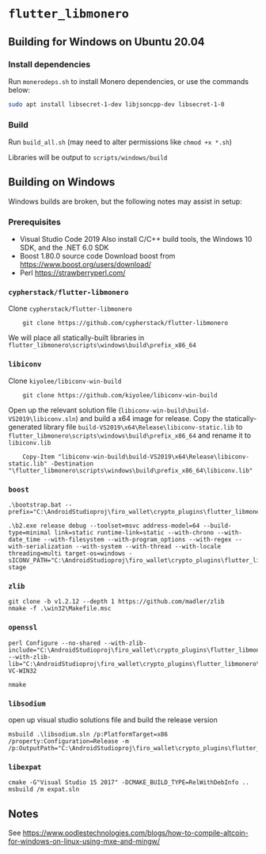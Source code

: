 # `flutter_libmonero`
## Building for Windows on Ubuntu 20.04
### Install dependencies
Run `monerodeps.sh` to install Monero dependencies, or use the commands below:
```bash
sudo apt install libsecret-1-dev libjsoncpp-dev libsecret-1-0
```

### Build
Run `build_all.sh` (may need to alter permissions like `chmod +x *.sh`)

Libraries will be output to `scripts/windows/build`

## Building on Windows
Windows builds are broken, but the following notes may assist in setup:

### Prerequisites
 - Visual Studio Code 2019
 	Also install C/C++ build tools, the Windows 10 SDK, and the .NET 6.0 SDK
 - Boost 1.80.0 source code
 	Download boost from https://www.boost.org/users/download/
 - Perl
	https://strawberryperl.com/

### `cypherstack/flutter-libmonero`
Clone `cypherstack/flutter-libmonero`
```shell
	git clone https://github.com/cypherstack/flutter-libmonero
```

We will place all statically-built libraries in `flutter_libmonero\scripts\windows\build\prefix_x86_64`

### `libiconv`
Clone `kiyolee/libiconv-win-build`
```shell
	git clone https://github.com/kiyolee/libiconv-win-build
```

Open up the relevant solution file (`libiconv-win-build\build-VS2019\libiconv.sln`) and build a x64 image for release.  Copy the statically-generated library file `build-VS2019\x64\Release\libiconv-static.lib` to `flutter_libmonero\scripts\windows\build\prefix_x86_64` and rename it to `libiconv.lib`
```shell
	Copy-Item "libiconv-win-build\build-VS2019\x64\Release\libiconv-static.lib" -Destination "\flutter_libmonero\scripts\windows\build\prefix_x86_64\libiconv.lib"
```

### `boost`
```shell
.\bootstrap.bat --prefix="C:\AndroidStudioproj\firo_wallet\crypto_plugins\flutter_libmonero\scripts\windows\build\prefix_x86_64"

.\b2.exe release debug --toolset=msvc address-model=64 --build-type=minimal link=static runtime-link=static --with-chrono --with-date_time --with-filesystem --with-program_options --with-regex --with-serialization --with-system --with-thread --with-locale threading=multi target-os=windows -sICONV_PATH="C:\AndroidStudioproj\firo_wallet\crypto_plugins\flutter_libmonero\scripts\windows\build\prefix_x86_64" stage
```

### `zlib`
```shell
git clone -b v1.2.12 --depth 1 https://github.com/madler/zlib
nmake -f .\win32\Makefile.msc
```

### `openssl`
```shell
perl Configure --no-shared --with-zlib-include="C:\AndroidStudioproj\firo_wallet\crypto_plugins\flutter_libmonero\scripts\windows\build\prefix_x86_64\include" --with-zlib-lib="C:\AndroidStudioproj\firo_wallet\crypto_plugins\flutter_libmonero\scripts\windows\build\prefix_x86_64\lib" VC-WIN32

nmake
```

### `libsodium`
open up visual studio solutions file and build the release version
```shell
msbuild .\libsodium.sln /p:PlatformTarget=x86 /property:Configuration=Release -m /p:OutputPath="C:\AndroidStudioproj\firo_wallet\crypto_plugins\flutter_libmonero\scripts\windows\build\libsodium\output"
```

### `libexpat`
```shell
cmake -G"Visual Studio 15 2017" -DCMAKE_BUILD_TYPE=RelWithDebInfo ..
msbuild /m expat.sln
```

## Notes
See https://www.oodlestechnologies.com/blogs/how-to-compile-altcoin-for-windows-on-linux-using-mxe-and-mingw/
